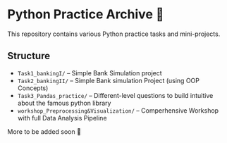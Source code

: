 # Python Practice Archive 🐍

This repository contains various Python practice tasks and mini-projects.

## Structure

- `Task1_bankingI/` – Simple Bank Simulation project
- `Task2_bankingII/` – Simple Bank simulation Project (using OOP Concepts)
- `Task3_Pandas_practice/` – Different-level questions to build intuitive about the famous python library
- `workshop_Preprocessing&Visualization/` – Comperhensive Workshop with full Data Analysis Pipeline

More to be added soon 🚀

